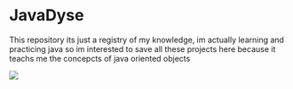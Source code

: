 # JavaDyse
This repository its just a registry of my knowledge, im actually learning and practicing java so im interested to save all these projects here because it teachs me the concepcts of java oriented objects

![](https://img.shields.io/badge/-In%20progress..%20-blueviolet)
